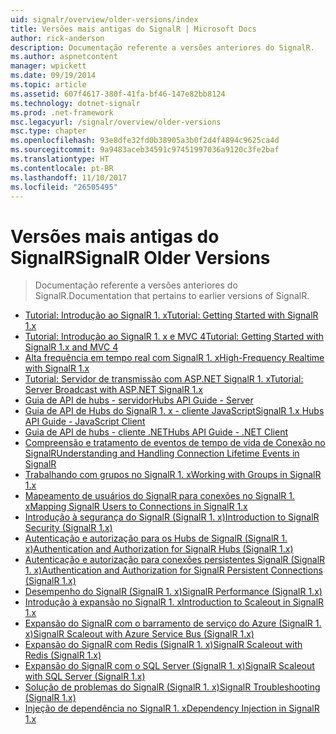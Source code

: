 ```yaml
---
uid: signalr/overview/older-versions/index
title: Versões mais antigas do SignalR | Microsoft Docs
author: rick-anderson
description: Documentação referente a versões anteriores do SignalR.
ms.author: aspnetcontent
manager: wpickett
ms.date: 09/19/2014
ms.topic: article
ms.assetid: 607f4617-380f-41fa-bf46-147e82bb8124
ms.technology: dotnet-signalr
ms.prod: .net-framework
msc.legacyurl: /signalr/overview/older-versions
msc.type: chapter
ms.openlocfilehash: 93e8dfe32fd0b38905a3b0f2d4f4894c9625ca4d
ms.sourcegitcommit: 9a9483aceb34591c97451997036a9120c3fe2baf
ms.translationtype: HT
ms.contentlocale: pt-BR
ms.lasthandoff: 11/10/2017
ms.locfileid: "26505495"
---
```

<a name="signalr-older-versions"></a><span data-ttu-id="b4fc0-103">Versões mais antigas do SignalR</span><span class="sxs-lookup"><span data-stu-id="b4fc0-103">SignalR Older Versions</span></span>
====================
> <span data-ttu-id="b4fc0-104">Documentação referente a versões anteriores do SignalR.</span><span class="sxs-lookup"><span data-stu-id="b4fc0-104">Documentation that pertains to earlier versions of SignalR.</span></span>


- [<span data-ttu-id="b4fc0-105">Tutorial: Introdução ao SignalR 1. x</span><span class="sxs-lookup"><span data-stu-id="b4fc0-105">Tutorial: Getting Started with SignalR 1.x</span></span>](tutorial-getting-started-with-signalr.md)
- [<span data-ttu-id="b4fc0-106">Tutorial: Introdução ao SignalR 1. x e MVC 4</span><span class="sxs-lookup"><span data-stu-id="b4fc0-106">Tutorial: Getting Started with SignalR 1.x and MVC 4</span></span>](tutorial-getting-started-with-signalr-and-mvc-4.md)
- [<span data-ttu-id="b4fc0-107">Alta frequência em tempo real com SignalR 1. x</span><span class="sxs-lookup"><span data-stu-id="b4fc0-107">High-Frequency Realtime with SignalR 1.x</span></span>](tutorial-high-frequency-realtime-with-signalr.md)
- [<span data-ttu-id="b4fc0-108">Tutorial: Servidor de transmissão com ASP.NET SignalR 1. x</span><span class="sxs-lookup"><span data-stu-id="b4fc0-108">Tutorial: Server Broadcast with ASP.NET SignalR 1.x</span></span>](tutorial-server-broadcast-with-aspnet-signalr.md)
- [<span data-ttu-id="b4fc0-109">Guia de API de hubs - servidor</span><span class="sxs-lookup"><span data-stu-id="b4fc0-109">Hubs API Guide - Server</span></span>](signalr-1x-hubs-api-guide-server.md)
- [<span data-ttu-id="b4fc0-110">Guia de API de Hubs do SignalR 1. x - cliente JavaScript</span><span class="sxs-lookup"><span data-stu-id="b4fc0-110">SignalR 1.x Hubs API Guide - JavaScript Client</span></span>](signalr-1x-hubs-api-guide-javascript-client.md)
- [<span data-ttu-id="b4fc0-111">Guia de API de hubs - cliente .NET</span><span class="sxs-lookup"><span data-stu-id="b4fc0-111">Hubs API Guide - .NET Client</span></span>](signalr-1x-hubs-api-guide-net-client.md)
- [<span data-ttu-id="b4fc0-112">Compreensão e tratamento de eventos de tempo de vida de Conexão no SignalR</span><span class="sxs-lookup"><span data-stu-id="b4fc0-112">Understanding and Handling Connection Lifetime Events in SignalR</span></span>](handling-connection-lifetime-events.md)
- [<span data-ttu-id="b4fc0-113">Trabalhando com grupos no SignalR 1. x</span><span class="sxs-lookup"><span data-stu-id="b4fc0-113">Working with Groups in SignalR 1.x</span></span>](working-with-groups.md)
- [<span data-ttu-id="b4fc0-114">Mapeamento de usuários do SignalR para conexões no SignalR 1. x</span><span class="sxs-lookup"><span data-stu-id="b4fc0-114">Mapping SignalR Users to Connections in SignalR 1.x</span></span>](mapping-users-to-connections.md)
- [<span data-ttu-id="b4fc0-115">Introdução à segurança do SignalR (SignalR 1. x)</span><span class="sxs-lookup"><span data-stu-id="b4fc0-115">Introduction to SignalR Security (SignalR 1.x)</span></span>](introduction-to-security.md)
- [<span data-ttu-id="b4fc0-116">Autenticação e autorização para os Hubs de SignalR (SignalR 1. x)</span><span class="sxs-lookup"><span data-stu-id="b4fc0-116">Authentication and Authorization for SignalR Hubs (SignalR 1.x)</span></span>](hub-authorization.md)
- [<span data-ttu-id="b4fc0-117">Autenticação e autorização para conexões persistentes SignalR (SignalR 1. x)</span><span class="sxs-lookup"><span data-stu-id="b4fc0-117">Authentication and Authorization for SignalR Persistent Connections (SignalR 1.x)</span></span>](persistent-connection-authorization.md)
- [<span data-ttu-id="b4fc0-118">Desempenho do SignalR (SignalR 1. x)</span><span class="sxs-lookup"><span data-stu-id="b4fc0-118">SignalR Performance (SignalR 1.x)</span></span>](signalr-performance.md)
- [<span data-ttu-id="b4fc0-119">Introdução à expansão no SignalR 1. x</span><span class="sxs-lookup"><span data-stu-id="b4fc0-119">Introduction to Scaleout in SignalR 1.x</span></span>](scaleout-in-signalr.md)
- [<span data-ttu-id="b4fc0-120">Expansão do SignalR com o barramento de serviço do Azure (SignalR 1. x)</span><span class="sxs-lookup"><span data-stu-id="b4fc0-120">SignalR Scaleout with Azure Service Bus (SignalR 1.x)</span></span>](scaleout-with-windows-azure-service-bus.md)
- [<span data-ttu-id="b4fc0-121">Expansão do SignalR com Redis (SignalR 1. x)</span><span class="sxs-lookup"><span data-stu-id="b4fc0-121">SignalR Scaleout with Redis (SignalR 1.x)</span></span>](scaleout-with-redis.md)
- [<span data-ttu-id="b4fc0-122">Expansão do SignalR com o SQL Server (SignalR 1. x)</span><span class="sxs-lookup"><span data-stu-id="b4fc0-122">SignalR Scaleout with SQL Server (SignalR 1.x)</span></span>](scaleout-with-sql-server.md)
- [<span data-ttu-id="b4fc0-123">Solução de problemas do SignalR (SignalR 1. x)</span><span class="sxs-lookup"><span data-stu-id="b4fc0-123">SignalR Troubleshooting (SignalR 1.x)</span></span>](troubleshooting.md)
- [<span data-ttu-id="b4fc0-124">Injeção de dependência no SignalR 1. x</span><span class="sxs-lookup"><span data-stu-id="b4fc0-124">Dependency Injection in SignalR 1.x</span></span>](dependency-injection.md)

